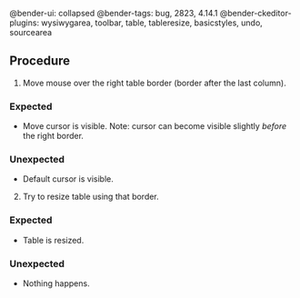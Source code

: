 @bender-ui: collapsed
@bender-tags: bug, 2823, 4.14.1
@bender-ckeditor-plugins: wysiwygarea, toolbar, table, tableresize, basicstyles, undo, sourcearea

## Procedure
1. Move mouse over the right table border (border after the last column).

### Expected

* Move cursor is visible.
	Note: cursor can become visible slightly _before_ the right border.

### Unexpected

* Default cursor is visible.

2. Try to resize table using that border.

### Expected

* Table is resized.

### Unexpected

* Nothing happens.
